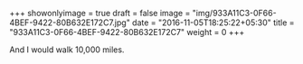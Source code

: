 +++
showonlyimage = true
draft = false
image = "img/933A11C3-0F66-4BEF-9422-80B632E172C7.jpg"
date = "2016-11-05T18:25:22+05:30"
title = "933A11C3-0F66-4BEF-9422-80B632E172C7"
weight = 0
+++

And I would walk 10,000 miles.

